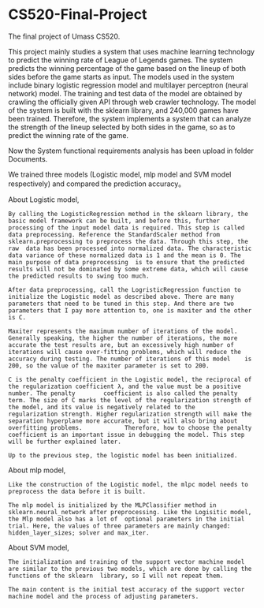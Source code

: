 # CS520-Final-Project
The final project of Umass CS520.

This project mainly studies a system that uses machine learning technology to predict the winning rate of League of Legends games. The system predicts the winning percentage of the game based on the lineup of both sides before the game starts as input. The models used in the system include binary logistic regression model and multilayer perceptron (neural network) model. The training and test data of the model are obtained by crawling the officially given API through web crawler technology. The model of the system is built with the sklearn library, and 240,000 games have been trained. Therefore, the system implements a system that can analyze the strength of the lineup selected by both sides in the game, so as to predict the winning rate of the game.

Now the System functional requirements analysis has been upload in folder Documents.

We trained three models (Logistic model, mlp model and SVM model respectively) and compared the prediction accuracy。



About Logistic model, 

    By calling the LogisticRegression method in the sklearn library, the basic model framework can be built, and before this, further processing of the input model data is required. This step is called data preprocessing. Reference the StandardScaler method from sklearn.preprocessing to preprocess the data. Through this step, the raw  data has been processed into normalized data. The characteristic data variance of these normalized data is 1 and the mean is 0. The main purpose of data preprocessing  is to ensure that the predicted results will not be dominated by some extreme data, which will cause the predicted results to swing too much.
    
    After data preprocessing, call the LogristicRegression function to initialize the Logistic model as described above. There are many parameters that need to be tuned in this step. And there are two parameters that I pay more attention to, one is maxiter and the other is C.
    
    Maxiter represents the maximum number of iterations of the model. Generally speaking, the higher the number of iterations, the more accurate the test results are, but an excessively high number of iterations will cause over-fitting problems, which will reduce the accuracy during testing. The number of iterations of this model    is 200, so the value of the maxiter parameter is set to 200.
    
    C is the penalty coefficient in the Logistic model, the reciprocal of the regularization coefficient λ, and the value must be a positive number. The penalty        coefficient is also called the penalty term. The size of C marks the level of the regularization strength of the model, and its value is negatively related to the      regularization strength. Higher regularization strength will make the separation hyperplane more accurate, but it will also bring about overfitting problems.            Therefore, how to choose the penalty coefficient is an important issue in debugging the model. This step will be further explained later.

    Up to the previous step, the logistic model has been initialized.


    
About mlp model, 

    Like the construction of the Logistic model, the mlpc model needs to preprocess the data before it is built.
    
    The mlp model is initialized by the MLPClassifier method in sklearn.neural_network after preprocessing. Like the Logisitic model, the Mlp model also has a lot of  optional parameters in the initial trial. Here, the values of three parameters are mainly changed: hidden_layer_sizes; solver and max_iter.
    
    
    
About SVM model,

    The initialization and training of the support vector machine model are similar to the previous two models, which are done by calling the functions of the sklearn  library, so I will not repeat them.
    
    The main content is the initial test accuracy of the support vector machine model and the process of adjusting parameters.
    

